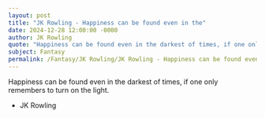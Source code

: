 ```yaml
---
layout: post
title: "JK Rowling - Happiness can be found even in the"
date: 2024-12-28 12:00:00 -0000
author: JK Rowling
quote: "Happiness can be found even in the darkest of times, if one only remembers to turn on the light."
subject: Fantasy
permalink: /Fantasy/JK Rowling/JK Rowling - Happiness can be found even in the
---
```


Happiness can be found even in the darkest of times, if one only remembers to turn on the light.

- JK Rowling
